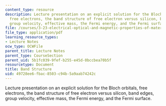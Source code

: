 ```yaml
---
content_type: resource
description: Lecture presentation on an explicit solution for the Bloch orbitals,
  free electrons, the band structure of free electron versus silicon, band edges,
  group velocity, effective mass, the Fermi energy, and the Fermi surface.
file: /courses/3-23-electrical-optical-and-magnetic-properties-of-materials-fall-2007/49728ee6fbac8503c94b5a9aab74242c_lec9.pdf
file_type: application/pdf
learning_resource_types:
- Lecture Notes
ocw_type: OCWFile
parent_title: Lecture Notes
parent_type: CourseSection
parent_uid: 5b1fc039-9fef-b255-e45d-0bccbea70b5f
resourcetype: Document
title: Band Structure
uid: 49728ee6-fbac-8503-c94b-5a9aab74242c
---
```

Lecture presentation on an explicit solution for the Bloch orbitals, free electrons, the band structure of free electron versus silicon, band edges, group velocity, effective mass, the Fermi energy, and the Fermi surface.


